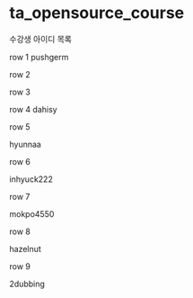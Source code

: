# ta_opensource_course

수강생 아이디 목록

row 1
pushgerm


row 2

row 3

row 4
dahisy

row 5

hyunnaa

row 6

inhyuck222

row 7

mokpo4550

row 8

hazelnut

row 9

2dubbing

